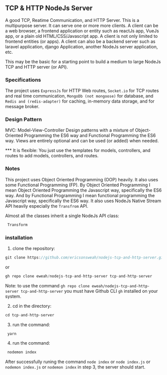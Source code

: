 ## TCP & HTTP NodeJs Server

<!-- ### [RAW NodeJs: Routing A Right Way](https://github.com/ericsonsweah/raw_nodejs_routing_a_right_way "Server, API, Routing") -->

A good TCP, Reatime Communication, and HTTP Server. This is a multipurpose server. It can serve one or more more clients. A client can be a web browser, a frontend application or entity such as reactJs app, VueJs app, or a plain old HTML/CSS/Javascript app. A client is not only limited to frontend entities (or apps). A client can also be a backend server such as laravel application, django Application, another NodeJs server application, etc. 

This may be the basic for a starting point to build a medium to large NodeJs TCP and HTTP server (or API).

### Specifications

The project uses ```ExpressJs``` for HTTP Web routes, ```Socket.io``` for TCP routes and real time communication, ```MongoDb (not mongoose)``` for database, and ```Redis and (redis-adapter)``` for caching, in-memory data storage, and for message broker.

### Design Pattern

MVC: Model-View-Controller Design patterns with a mixture of Object-Oriented Programming the ES6 way and Functional Programming the ES6 way. Views are entirely optional and can be used (or added) when needed.

*** It is flexible: You just use the templates for models, controllers, and routes to add models, controllers, and routes.

### Notes

This project uses Object Oriented Programming (OOP) heavily. It also uses some Functional Programming (FP). By Object Oriented Programming I mean Object Oriented Programming the Javascript way, specifically the ES6 way. And by Functional Programming I mean functional programming the Javascript way, specifically the ES6 way. It also uses NodeJs Native Stream API heavily especially the ```Transfrom``` API.

Almost all the classes inherit a single NodeJs API class:

```javascript
 Transform
```

### installation

1. clone the repository:

 ```javascript
 git clone https://github.com/ericsonsweah/nodejs-tcp-and-http-server.git tcp-and-http-server
```

or

  ```javascript
 gh repo clone eweah/nodejs-tcp-and-http-server tcp-and-http-server
 ```

  Note: to use the command ```gh repo clone eweah/nodejs-tcp-and-http-server tcp-and-http-server``` you must have  Github CLI ```gh``` installed on your system.

2. cd in the directory:

```javascript
cd tcp-and-http-server
```

3. run the command:

```javascript
 yarn
```

4. run the command:

```javascript
 nodemon index
```

 After successfully runing the command ```node index``` or ```node index.js```  or ```nodemon index.js```  or ```nodemon index``` in step 3, the server should start.

